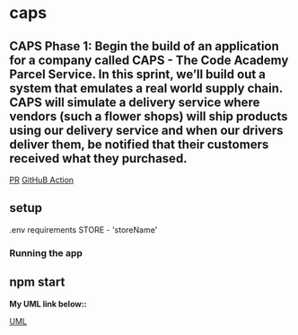 # caps

CAPS Phase 1: Begin the build of an application for a company called CAPS - The Code Academy Parcel Service. In this sprint, we’ll build out a system that emulates a real world supply chain. CAPS will simulate a delivery service where vendors (such a flower shops) will ship products using our delivery service and when our drivers deliver them, be notified that their customers received what they purchased.
-------------------------------------------------


[PR]()
[GitHuB Action]()

## setup
.env requirements
STORE - 'storeName'


### Running the app
npm start
--------------------------------------------------



**My UML link below::**

[UML](https://app.mural.co/t/linkedlist8916/m/linkedlist8916/1625996685917/dee876cca2eac10bbbb7fd01d8b0ef6cd28f08ee?sender=ud5e9721dc2df00862ec99522)